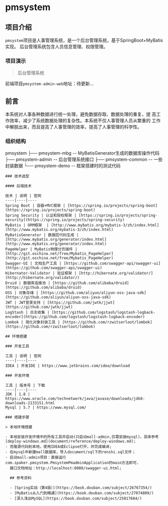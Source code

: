 # pmsystem

## 项目介绍

`pmsystem`项目是人事管理系统，是一个后台管理系统，基于SpringBoot+MyBatis实现。
后台管理系统包含人员信息管理、权限管理。

### 项目演示

> 后台管理系统

前端项目`pmsystem-admin-web`地址：待更新...

## 前言

本系统对人事各种数据进行统一处理，避免数据存取、数据处理的重复，提
高工作效率，减少了系统数据处理的复杂性。本系统不仅人事管理人员从繁重的
工作中解脱出来，而且提高了人事管理的效率，提高了人事管理的科学性。 

### 组织结构

pmsystem
├── pmsystem-mbg -- MyBatisGenerator生成的数据库操作代码
├── pmsystem-admin -- 后台管理系统接口
├── pmsystem-common -- 一些封装数据
└── pmsystem-demo -- 框架搭建时的测试代码
```
### 技术选型

#### 后端技术

技术 | 说明 | 官网
----|----|----
Spring Boot | 容器+MVC框架 | [https://spring.io/projects/spring-boot](https://spring.io/projects/spring-boot)
Spring Security | 认证和授权框架 | [https://spring.io/projects/spring-security](https://spring.io/projects/spring-security)
MyBatis | ORM框架  | [http://www.mybatis.org/mybatis-3/zh/index.html](http://www.mybatis.org/mybatis-3/zh/index.html)
MyBatisGenerator | 数据层代码生成 | [http://www.mybatis.org/generator/index.html](http://www.mybatis.org/generator/index.html)
PageHelper | MyBatis物理分页插件 | [http://git.oschina.net/free/Mybatis_PageHelper](http://git.oschina.net/free/Mybatis_PageHelper)
Swagger-UI | 文档生产工具 | [https://github.com/swagger-api/swagger-ui](https://github.com/swagger-api/swagger-ui)
Hibernator-Validator | 验证框架 | [http://hibernate.org/validator/](http://hibernate.org/validator/)
Druid | 数据库连接池 | [https://github.com/alibaba/druid](https://github.com/alibaba/druid)
OSS | 对象存储 | [https://github.com/aliyun/aliyun-oss-java-sdk](https://github.com/aliyun/aliyun-oss-java-sdk)
JWT | JWT登录支持 | [https://github.com/jwtk/jjwt](https://github.com/jwtk/jjwt)
LogStash | 日志收集 | [https://github.com/logstash/logstash-logback-encoder](https://github.com/logstash/logstash-logback-encoder)
Lombok | 简化对象封装工具 | [https://github.com/rzwitserloot/lombok](https://github.com/rzwitserloot/lombok)

## 环境搭建

### 开发工具

工具 | 说明 | 官网
----|----|----
IDEA | 开发IDE | https://www.jetbrains.com/idea/download

### 开发环境

工具 | 版本号 | 下载
----|----|----
JDK | 1.8 | https://www.oracle.com/technetwork/java/javase/downloads/jdk8-downloads-2133151.html
Mysql | 5.7 | https://www.mysql.com/

### 搭建步骤

> 本地环境搭建

- 本地安装开发环境中的所有工具并启动(只启动mall-admin,仅需安装mysql)，具体参考[deploy-windows.md](document/reference/deploy-windows.md);
- 克隆源代码到本地，使用IDEA或Eclipse打开，并完成编译;
- 在mysql中新建mall数据库，导入document/sql下的renshi.sql文件；
- 启动mall-admin项目：直接运行com.spaker.pmsystem.PmsystemPmadminApplication的main方法即可，
  接口文档地址：http://localhost:8080/swagger-ui.html;
  
  ## 参考资料
  
  - [Spring实战（第4版）](https://book.douban.com/subject/26767354/)
  - [MyBatis从入门到精通](https://book.douban.com/subject/27074809/)
  - [深入浅出MySQL](https://book.douban.com/subject/25817684/)